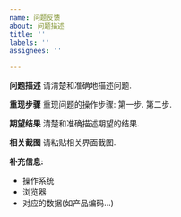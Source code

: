 ```yaml
---
name: 问题反馈
about: 问题描述
title: ''
labels: ''
assignees: ''

---
```


**问题描述**
请清楚和准确地描述问题.

**重现步骤**
重现问题的操作步骤:
第一步. 
第二步.

**期望结果**
清楚和准确描述期望的结果.

**相关截图**
请粘贴相关界面截图.

**补充信息:**
 - 操作系统
 - 浏览器
 - 对应的数据(如产品编码...)
